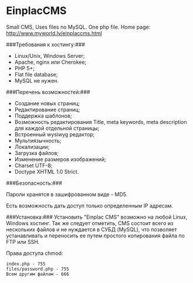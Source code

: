 EinplacCMS
==========

Small CMS, Uses files no MySQL. One php file.
Home page: http://www.myworld.lv/einplaccms.html


###Требования к хостингу:###

* Linux/Unix, Windows Server;
* Apache, nginx или Cherokee;
* PHP 5+;
* Flat file database;
* MySQL не нужен.

###Перечень возможностей:###

* Создание новых страниц;
* Редактирование страниц;
* Поддержка шаблонов;
* Возможность редактирования Title, meta keywords, meta description для каждой отдельной страницы;
* Встроенный wysiwyg редактор;
* Мультиязычность;
* Локализации;
* Загрузка файлов;
* Изменение размеров изображений;
* Charset UTF-8;
* Doctype XHTML 1.0 Strict.

###Безопасность:###

Пароли хранятся в зашифрованном виде - MD5.

Есть возможность дать доступ только определенным IP адресам.

###Установка:###
Установить "Einplac CMS" возможно на любой Linux, Windows хостинг. Так же следует отметить, CMS состоит всего из нескольких файлов и не нуждается в СУБД (MySQL), что позволяет устанавливать и переносить ее путем простого копирования файла по FTP или SSH.

Права доступа chmod:

	index.php - 755
	files/password.php - 755
	Всем другим файлам - 666
    
